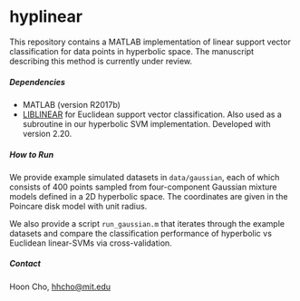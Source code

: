 # hyplinear

This repository contains a MATLAB implementation of linear support vector classification for data points in hyperbolic space. The manuscript describing this method is currently under review.

##### Dependencies
- MATLAB (version R2017b)
- [LIBLINEAR](https://www.csie.ntu.edu.tw/~cjlin/liblinear/) for Euclidean support vector classification. Also used as a subroutine in our hyperbolic SVM implementation. Developed with version 2.20.

##### How to Run
We provide example simulated datasets in `data/gaussian`, each of which consists of 400 points sampled from four-component Gaussian mixture models defined in a 2D hyperbolic space. The coordinates are given in the Poincare disk model with unit radius.

We also provide a script `run_gaussian.m` that iterates through the example datasets and compare the classification performance of hyperbolic vs Euclidean linear-SVMs via cross-validation.

##### Contact
Hoon Cho, hhcho@mit.edu
